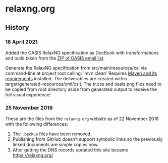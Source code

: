 # relaxng.org

## History

### 16 April 2021

Added the OASIS RelaxNG specification as DocBook with transformations and build taken from the [ZIP of OASIS email list](https://lists.oasis-open.org/archives/relax-ng/200112/msg00002.html. ).

Generate the RelaxNG specification from src/main/resources/xsl via command-line at project root calling:
 'mvn clean'
Requires [Maven and its requirements](https://maven.apache.org/download.cgi) installed.
The deliverables are created within target/generated-resources/xml/xslt.
The tr.css and oasis.png files need to be copied from root directory aside from generated output to receive the full visual experience!

### 25 November 2018

These are the files from the `relaxng.org` website as of
22 November 2018 with the following differences:

1. The `.backup` files have been removed.
2. Publishing from GitHub doesn’t support symbolic links so
   the previously linked documents are simple copies now.
3. After getting the DNS records updated this site became https://relaxng.org/
